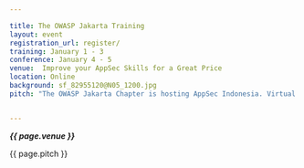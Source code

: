 ```yaml
---

title: The OWASP Jakarta Training 
layout: event
registration_url: register/
training: January 1 - 3
conference: January 4 - 5
venue:  Improve your AppSec Skills for a Great Price
location: Online
background: sf_82955120@N05_1200.jpg
pitch: "The OWASP Jakarta Chapter is hosting AppSec Indonesia. Virtual training courses will be given on TBD.The virtual training classes are 8 hour courses offered in 4-hour blocks on the two days above in each month.The trainings will begin at TBD Jakarta Time"<br> **[Submit Your Call For Training](https://docs.google.com/forms/d/e/1FAIpQLSf5-HG08kha6dDzUOrgo3WXT9LcR9VUnTQr3lLkQjJzZ5LCZw/viewform)**


---
```


<!-- rebuild 12 -->

***{{ page.venue }}***

{{ page.pitch }}
